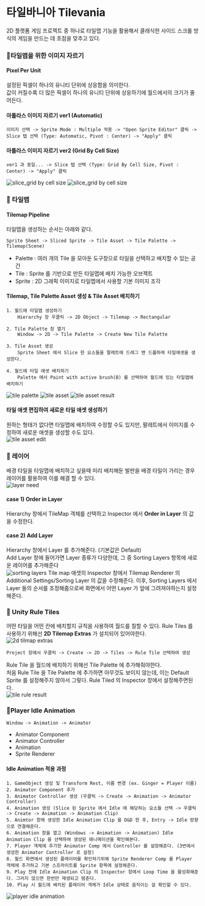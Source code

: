 # 타일바니아 Tilevania

2D 플랫폼 게임 프로젝트 중 하나로 타일맵 기능을 활용해서 클래식한 사이드 스크롤 방식의 게임을 만드는 데 초점을 맞추고 있다.</br>

### 📌타일맵을 위한 이미지 자르기

#### Pixel Per Unit
설정된 픽셀이 하나의 유니티 단위에 상응함을 의미한다.</br>
값이 커질수록 더 많은 픽셀이 하나의 유니티 단위에 상응하기에 월드에서의 크기가 줄어든다.</br>

#### 아틀라스 이미지 자르기 ver1 (Automatic)
```
이미지 선택 -> Sprite Mode : Multiple 적용 -> "Open Sprite Editor" 클릭 -> Slice 탭 선택 (Type: Automatic, Pivot : Center) -> "Apply" 클릭
```

#### 아틀라스 이미지 자르기 ver2 (Grid By Cell Size)
```
ver1 과 동일... -> Slice 탭 선택 (Type: Grid By Cell Size, Pivot : Center) -> "Apply" 클릭
```
![slice_grid by cell size](img/post/250708/gridByCellSize.png)
![slice_grid by cell size](img/post/250708/gridByCellSize2.png)

### 📌 타일맵

#### Tilemap Pipeline
타일맵을 생성하는 순서는 아래와 같다.</br>
```plainText
Sprite Sheet -> Sliced Sprite -> Tile Asset -> Tile Palette -> Tilemap(Scene)
```
- Palette : 여러 개의 Tile 을 모아둔 도구창으로 타일을 선택하고 배치할 수 있는 공간
- Tile : Sprite 를 기반으로 만든 타일맵에 배치 가능한 오브젝트
- Sprite : 2D 그래픽 이미지로 타일맵에서 사용할 기본 이미지 조각

#### Tilemap, Tile Palette Asset 생성 & Tile Asset 배치하기
```plainText
1. 월드에 타일맵 생성하기
    Hierarchy 창 우클릭 -> 2D Object -> Tilemap -> Rectangular

2. Tile Palette 창 열기
    Window -> 2D -> Tile Palette -> Create New Tile Palette

3. Tile Asset 생성
    Sprite Sheet 에서 Slice 한 요소들을 팔레트에 드래그 앤 드롭하여 타일애셋을 생성한다.

4. 월드에 타일 애셋 배치하기
    Palette 에서 Paint with active brush(B) 를 선택하여 월드에 있는 타일맵에 배치하기
```
![tile palette](img/post/250708/tilePalette.png)
![tile asset](img/post/250708/tileAsset.png)
![tile asset result](img/post/250708/tileAssetResult.png)

#### 타일 애셋 편집하여 새로운 타일 애셋 생성하기
원하는 형태가 없다면 타일맵에 배치하여 수정할 수도 있지만, 팔레트에서 이미지를 수정하여 새로운 애셋을 생성할 수도 있다.</br>
![tile asset edit](img/post/250708/tileAssetEdit.png)

### 📌 레이어
배경 타일을 타일맵에 배치하고 싶을때 미리 배치해둔 발판을 배경 타일이 가리는 경우 레이어를 활용하여 이를 해결 할 수 있다.</br> 
![layer need](img/post/250708/layerNeed.png)

#### case 1) Order in Layer
Hierarchy 창에서 TileMap 객체를 선택하고 Inspector 에서 **Order in Layer** 의 값을 수정한다.</br>
<!-- 하지만, 이 방법은 레이어를 얼마나 추가할지 모르는 상태에선 적합한 방법이 아니다. -->

#### case 2) Add Layer
Hierarchy 창에서 Layer 를 추가해준다. (기본값은 Default)</br>
Add Layer 창에 들어가면 Layer 종류가 다양한데, 그 중 Sorting Layers 항목에 새로운 레이어를 추가해준다</br>
![sorting layers](img/post/250708/sortingLayers.png)
Tile map 애셋의 Inspector 창에서 Tilemap Renderer 의 Additional Settings/Sorting Layer 의 값을 수정해준다. 이후, Sorting Layers 에서 Layer 들의 순서를 조정해줌으로써 화면에서 어떤 Layer 가 앞에 그려져야하는지 설정해준다.</br>

### 📌 Unity Rule Tiles
어떤 타일을 어떤 칸에 배치할지 규칙을 사용하여 월드를 칠할 수 있다.
Rule Tiles 를 사용하기 위해선 **2D Tilemap Extras** 가 설치되어 있어야한다.</br>
![2d tilmap extras](img/post/250708/tilemapExtras.png)
```plainText
Project 창에서 우클릭 -> Create -> 2D -> Tiles -> Rule Tile 선택하여 생성
```
Rule Tile 을 월드에 배치하기 위해선 Tile Palette 에 추가해줘야한다.</br>
처음 Rule Tile 을 Tile Palette 에 추가하면 아무것도 보이지 않는데, 이는 Default Sprite 를 설정해주지 않아서 그렇다. Rule Tiled 의 Inspector 창에서 설정해주면된다.</br>
![tile rule result](img/post/250708/tileRuleResult.png)

### 📌Player Idle Animation

```plainText
Window -> Animation -> Animator
```
- Animator Component
- Animator Controller
- Animation
- Sprite Renderer

#### Idle Animation 적용 과정
```plainText
1. GameObject 생성 및 Transform Rest, 이름 변경 (ex. Ginger = Player 이름)
2. Animator Component 추가
3. Animator Controller 생성 (우클릭 -> Create -> Animation -> Animator Controller)
4. Animation 생성 (Slice 된 Sprite 에서 Idle 에 해당하는 요소들 선택 -> 우클릭 -> Create -> Animation -> Animation Clip)
5. Animtor 창에 생성한 Idle Animation Clip 을 D&D 한 후, Entry -> Idle 방향으로 연결해준다.
6. Animation 창을 열고 (Windows -> Animation -> Animation) Idle Animation Clip 을 선택하여 생성된 애니메이션을 확인해본다.
7. Player 객체에 추가한 Animator Comp 에서 Controller 를 설정해준다. (3번에서 생성한 Animator Controller 로 설정)
8. 월드 화면에서 생성된 플레이어를 확인하기위해 Sprite Renderer Comp 를 Player 객체에 추가하고 기본 스프라이트를 Sprite 항목에 설정해준다.
9. Play 전에 Idle Animation Clip 의 Inspector 창에서 Loop Time 을 활성화해준다. 그러지 않으면 한번만 재생되고 멈춘다.
10. Play 시 월드에 배치된 플레이어 객체가 Idle 상태로 움직이는 걸 확인할 수 있다.
```
![player idle animation](img/post/250708/playerIdle.gif)


